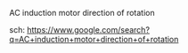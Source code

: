 AC induction motor direction of rotation

sch: https://www.google.com/search?q=AC+induction+motor+direction+of+rotation

